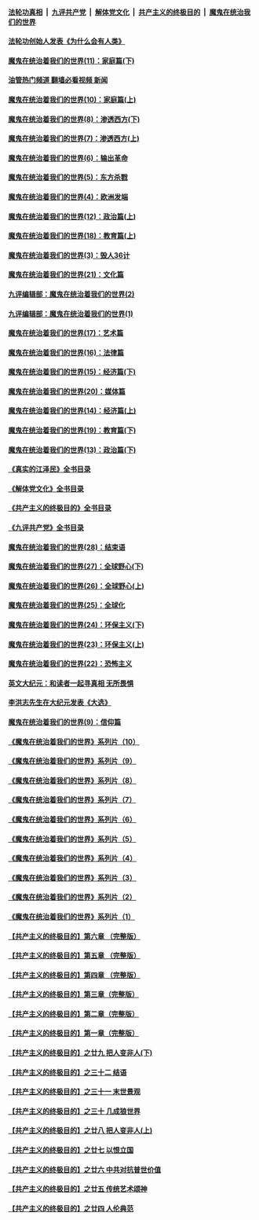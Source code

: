 ####  [法轮功真相](../../../../basic/blob/master/README.md?t=04171211) &nbsp;|&nbsp; [九评共产党](../../../../9ping.md/blob/master/README.md?t=04171211) &nbsp;|&nbsp; [解体党文化](../../../../jtdwh.md/blob/master/README.md?t=04171211)  &nbsp;|&nbsp; [共产主义的终极目的](../../../../gczydzjmd.md/blob/master/README.md?t=04171211) &nbsp;|&nbsp; [魔鬼在统治我们的世界](../../../../mgztzwmdsj.md/blob/master/README.md?t=04171211) 

#### [法轮功创始人发表《为什么会有人类》](../pages/nsc422/n13912117.md?t=04171211) 

#### [魔鬼在统治着我们的世界(11)：家庭篇(下)](../pages/nsc422/n10440961.md?t=04171211) 

#### [油管热门频道 翻墙必看视频 新闻](http://129.146.143.75:81/youtube.html?04171211)

#### [魔鬼在统治着我们的世界(10)：家庭篇(上)](../pages/nsc422/n10435448.md?t=04171211) 

#### [魔鬼在统治着我们的世界(8)：渗透西方(下)](../pages/nsc422/n10429603.md?t=04171211) 

#### [魔鬼在统治着我们的世界(7)：渗透西方(上)](../pages/nsc422/n10426013.md?t=04171211) 

#### [魔鬼在统治着我们的世界(6)：输出革命](../pages/nsc422/n10421536.md?t=04171211) 

#### [魔鬼在统治着我们的世界(5)：东方杀戮](../pages/nsc422/n10417707.md?t=04171211) 

#### [魔鬼在统治着我们的世界(4)：欧洲发端](../pages/nsc422/n10414890.md?t=04171211) 

#### [魔鬼在统治着我们的世界(12)：政治篇(上)](../pages/nsc422/n10444576.md?t=04171211) 

#### [魔鬼在统治着我们的世界(18)：教育篇(上)](../pages/nsc422/n10526970.md?t=04171211) 

#### [魔鬼在统治着我们的世界(3)：毁人36计](../pages/nsc422/n10411583.md?t=04171211) 

#### [魔鬼在统治着我们的世界(21)：文化篇](../pages/nsc422/n10597706.md?t=04171211) 

#### [九评编辑部：魔鬼在统治着我们的世界(2)](../pages/nsc422/n10410036.md?t=04171211) 

#### [九评编辑部：魔鬼在统治着我们的世界(1)](../pages/nsc422/n10406825.md?t=04171211) 

#### [魔鬼在统治着我们的世界(17)：艺术篇](../pages/nsc422/n10499093.md?t=04171211) 

#### [魔鬼在统治着我们的世界(16)：法律篇](../pages/nsc422/n10485969.md?t=04171211) 

#### [魔鬼在统治着我们的世界(15)：经济篇(下)](../pages/nsc422/n10469975.md?t=04171211) 

#### [魔鬼在统治着我们的世界(20)：媒体篇](../pages/nsc422/n10586579.md?t=04171211) 

#### [魔鬼在统治着我们的世界(14)：经济篇(上)](../pages/nsc422/n10457370.md?t=04171211) 

#### [魔鬼在统治着我们的世界(19)：教育篇(下)](../pages/nsc422/n10564808.md?t=04171211) 

#### [魔鬼在统治着我们的世界(13)：政治篇(下)](../pages/nsc422/n10448270.md?t=04171211) 

#### [《真实的江泽民》全书目录](../pages/nsc422/n13721399.md?t=04171211) 

#### [《解体党文化》全书目录](../pages/nsc422/n13721157.md?t=04171211) 

#### [《共产主义的终极目的》全书目录](../pages/nsc422/n13721048.md?t=04171211) 

#### [《九评共产党》全书目录](../pages/nsc422/n13708085.md?t=04171211) 

#### [魔鬼在统治着我们的世界(28)：结束语](../pages/nsc422/n10936246.md?t=04171211) 

#### [魔鬼在统治着我们的世界(27)：全球野心(下)](../pages/nsc422/n10928319.md?t=04171211) 

#### [魔鬼在统治着我们的世界(26)：全球野心(上)](../pages/nsc422/n10900318.md?t=04171211) 

#### [魔鬼在统治着我们的世界(25)：全球化](../pages/nsc422/n10788205.md?t=04171211) 

#### [魔鬼在统治着我们的世界(24)：环保主义(下)](../pages/nsc422/n10695307.md?t=04171211) 

#### [魔鬼在统治着我们的世界(23)：环保主义(上)](../pages/nsc422/n10688613.md?t=04171211) 

#### [魔鬼在统治着我们的世界(22)：恐怖主义](../pages/nsc422/n10614727.md?t=04171211) 

#### [英文大纪元：和读者一起寻真相 无所畏惧](../pages/nsc422/n12542027.md?t=04171211) 

#### [李洪志先生在大纪元发表《大选》](../pages/nsc422/n12534746.md?t=04171211) 

#### [魔鬼在统治着我们的世界(9)：信仰篇](../pages/nsc422/n10432159.md?t=04171211) 

#### [《魔鬼在统治着我们的世界》系列片（10）](../pages/nsc422/n12292670.md?t=04171211) 

#### [《魔鬼在统治着我们的世界》系列片（9）](../pages/nsc422/n12290859.md?t=04171211) 

#### [《魔鬼在统治着我们的世界》系列片（8）](../pages/nsc422/n12287445.md?t=04171211) 

#### [《魔鬼在统治着我们的世界》系列片（7）](../pages/nsc422/n12283425.md?t=04171211) 

#### [《魔鬼在统治着我们的世界》系列片（6）](../pages/nsc422/n12282314.md?t=04171211) 

#### [《魔鬼在统治着我们的世界》系列片（5）](../pages/nsc422/n12281419.md?t=04171211) 

#### [《魔鬼在统治着我们的世界》系列片（4）](../pages/nsc422/n12274024.md?t=04171211) 

#### [《魔鬼在统治着我们的世界》系列片（3）](../pages/nsc422/n12271322.md?t=04171211) 

#### [《魔鬼在统治着我们的世界》系列片（2）](../pages/nsc422/n12269049.md?t=04171211) 

#### [《魔鬼在统治着我们的世界》系列片（1）](../pages/nsc422/n12267575.md?t=04171211) 

#### [【共产主义的终极目的】第六章 （完整版）](../pages/nsc422/n11428913.md?t=04171211) 

#### [【共产主义的终极目的】第五章 （完整版）](../pages/nsc422/n11428912.md?t=04171211) 

#### [【共产主义的终极目的】第四章 （完整版）](../pages/nsc422/n11428907.md?t=04171211) 

#### [【共产主义的终极目的】第三章（完整版）](../pages/nsc422/n11428848.md?t=04171211) 

#### [【共产主义的终极目的】第二章（完整版）](../pages/nsc422/n11428831.md?t=04171211) 

#### [【共产主义的终极目的】第一章（完整版）](../pages/nsc422/n11417651.md?t=04171211) 

#### [【共产主义的终极目的】之廿九 把人变非人(下)](../pages/nsc422/n11344140.md?t=04171211) 

#### [【共产主义的终极目的】之三十二 结语](../pages/nsc422/n11360535.md?t=04171211) 

#### [【共产主义的终极目的】之三十一 末世景观](../pages/nsc422/n11351129.md?t=04171211) 

#### [【共产主义的终极目的】之三十 几成狼世界](../pages/nsc422/n11348280.md?t=04171211) 

#### [【共产主义的终极目的】之廿八 把人变非人(上)](../pages/nsc422/n11340492.md?t=04171211) 

#### [【共产主义的终极目的】之廿七 以恨立国](../pages/nsc422/n11336944.md?t=04171211) 

#### [【共产主义的终极目的】之廿六 中共对抗普世价值](../pages/nsc422/n11324785.md?t=04171211) 

#### [【共产主义的终极目的】之廿五 传统艺术颂神](../pages/nsc422/n11296396.md?t=04171211) 

#### [【共产主义的终极目的】之廿四 人伦典范](../pages/nsc422/n11296397.md?t=04171211) 

<img src='http://gfw-breaker.win/goodnews/indexes/nsc422.md' width='0px' height='0px'/>
